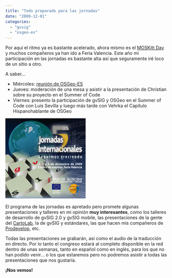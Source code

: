 ```yaml
---
title: "Todo preparado para las jornadas"
date: "2009-12-01"
categories: 
  - "gvsig"
  - "osgeo-es"
---
```


Por aquí el ritmo ya es bastante acelerado, ahora mismo es el [MOSKitt Day](http://geomaticblog.net/2009/12/01/good-moskitt-day/) y muchos compañeros ya han ido a Feria Valencia. Este año mi participación en las jornadas es bastante alta así que seguramente iré loco de un sitio a otro.

A saber...

- Miércoles: [reunión de OSGeo-ES](http://wiki.osgeo.org/wiki/Reuni%C3%B3n_OSGeo-ES_5as_Jornadas_gvSIG)
- Jueves: moderación de una mesa y asistir a la presentación de Christian sobre su proyecto en el Summer of Code
- Viernes: presento la participación de gvSIG y OSGeo en el Summer of Code con Luis Sevilla y luego más tarde con Vehrka el Capítulo Hispanohablante de OSGeo

[![](images/jornadas.jpg "jornadas")](http://jornadas.gvsig.org)

El programa de las jornadas es apretado pero promete algunas presentaciones y talleres en mi opinión **muy interesantes**, como los talleres de desarrollo de gvSIG 2.0 y gvSIG mobile, las presentaciones de la gente del [CartoLab](http://cartolab.udc.es/), la de gvSIG y estándares, las que hacen mis compañeros de [Prodevelop](http://www.prodevelop.es), etc.

Todas las presentaciones se grabarán, así como el audio de la traducción en directo. Por lo tanto el congreso estará al completo disponible en la red dentro de unas semanas, tanto en español como en inglés, para los que no han podido venir... o los que estaremos pero no podremos asistir a todas las presentaciones que nos gustaría.

**¡Nos vemos!**
